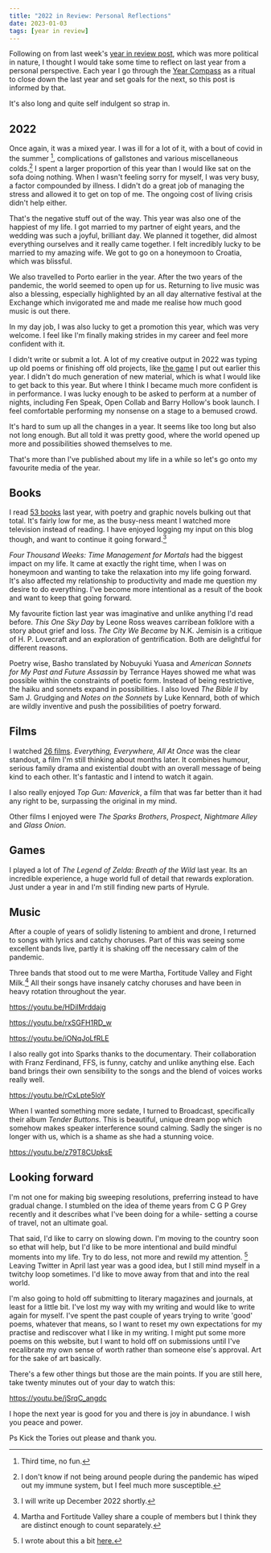 ```yaml
---
title: "2022 in Review: Personal Reflections"
date: 2023-01-03
tags: [year in review]
---
```


Following on from last week's [year in review post](https://www.davidralphlewis.co.uk/2022-in-review-weaponised-nostalgia/), which was more political in nature, I thought I would take some time to reflect on last year from a personal perspective. Each year I go through the [Year Compass](https://yearcompass.com/) as a ritual to close down the last year and set goals for the next, so this post is informed by that. 

It's also long and quite self indulgent so strap in.

## 2022

Once again, it was a mixed year. I was ill for a lot of it, with a bout of covid in the summer [^1], complications of gallstones and various miscellaneous colds.[^2] I spent a larger proportion of this year than I would like sat on the sofa doing nothing. When I wasn't feeling sorry for myself, I was very busy, a factor compounded by illness. I didn't do a great job of managing the stress and allowed it to get on top of me. The ongoing cost of living crisis didn't help either.

That's the negative stuff out of the way. This year was also one of the happiest of my life. I got married to my partner of eight years, and the wedding was such a joyful, brilliant day. We planned it together, did almost everything ourselves and it really came together. I felt incredibly lucky to be married to my amazing wife. We got to go on a honeymoon to Croatia, which was blissful. 

We also travelled to Porto earlier in the year. After the two years of the pandemic, the world seemed to open up for us. Returning to live music was also a blessing, especially highlighted by an all day alternative festival at the Exchange which invigorated me and made me realise how much good music is out there.

In my day job, I was also lucky to get a promotion this year, which was very welcome. I feel like I'm finally making strides in my career and feel more confident with it.  

I didn't write or submit a lot. A lot of my creative output in 2022 was typing up old poems or finishing off old projects, like [the game](https://www.davidralphlewis.co.uk/reality-adjustments/) I put out earlier this year. I didn't do much generation of new material, which is what I would like to get back to this year. But where I think I became much more confident is in performance. I was lucky enough to be asked to perform at a number of nights, including Fen Speak, Open Collab and Barry Hollow's book launch. I feel comfortable performing my nonsense on a stage to a bemused crowd.

It's hard to sum up all the changes in a year. It seems like too long but also not long enough. But all told it was pretty good, where the world opened up more and possibilities showed themselves to me. 

That's more than I've published about my life in a while so let's go onto my favourite media of the year.

## Books

I read [53 books](https://notes.davidralphlewis.co.uk/books2022) last year, with poetry and graphic novels bulking out that total. It's fairly low for me, as the busy-ness meant I watched more television instead of reading. I have enjoyed logging my input on this blog though, and want to continue it going forward.[^3]

*Four Thousand Weeks: Time Management for Mortals* had the biggest impact on my life. It came at exactly the right time, when I was on honeymoon and wanting to take the relaxation into my life going forward. It's also affected my relationship to productivity and made me question my desire to do everything. I've become more intentional as a result of the book and want to keep that going forward.

My favourite fiction last year was imaginative and unlike anything I'd read before. *This One Sky Day* by Leone Ross weaves carribean folklore with a story about grief and loss. *The City We Became* by N.K. Jemisin is a critique of H. P. Lovecraft and an exploration of gentrification. Both are delightful for different reasons. 

Poetry wise, Basho translated by Nobuyuki Yuasa and *American Sonnets for My Past and Future Assassin* by  Terrance Hayes showed me what was possible within the constraints of poetic form. Instead of being restrictive, the haiku and sonnets expand in possibilities. I also loved *The Bible II* by Sam J. Grudging and *Notes on the Sonnets* by Luke Kennard, both of which are wildly inventive and push the possibilities of poetry forward. 


## Films

I watched [26 films](https://notes.davidralphlewis.co.uk/films2022). *Everything, Everywhere, All At Once* was the clear standout, a film I'm still thinking about months later. It combines humour, serious family drama and existential doubt with an overall message of being kind to each other. It's fantastic and I intend to watch it again.

I also really enjoyed *Top Gun: Maverick*, a film that was far better than it had any right to be, surpassing the original in my mind. 

Other films I enjoyed were *The Sparks Brothers*, *Prospect*, *Nightmare Alley* and *Glass Onion*. 

## Games

I played a lot of *The Legend of Zelda: Breath of the Wild* last year. Its an incredible experience, a huge world full of detail that rewards exploration. Just under a year in and I'm still finding new parts of Hyrule. 

## Music

After a couple of years of solidly listening to ambient and drone, I returned to songs with lyrics and catchy choruses. Part of this was seeing some excellent bands live, partly it is shaking off the necessary calm of the pandemic. 

Three bands that stood out to me were Martha, Fortitude Valley and Fight Milk.[^4] All their songs have insanely catchy choruses and have been in heavy rotation throughout the year.

https://youtu.be/HDilMrddajg

https://youtu.be/rxSGFH1RD_w

https://youtu.be/iONqJoLfRLE

I also really got into Sparks thanks to the documentary. Their collaboration with Franz Ferdinand, FFS, is funny, catchy and unlike anything else. Each band brings their own sensibility to the songs and the blend of voices works really well.

https://youtu.be/rCxLpte5loY

When I wanted something more sedate, I turned to Broadcast, specifically their album *Tender Buttons.* This is beautiful, unique dream pop which somehow makes speaker interference sound calming. Sadly the singer is no longer with us, which is a shame as she had a stunning voice.

https://youtu.be/z79T8CUpksE

## Looking forward

I'm not one for making big sweeping resolutions, preferring instead to have gradual change. I stumbled on the idea of theme years from C G P Grey recently and it describes what I've been doing for a while- setting a course of travel, not an ultimate goal.

That said, I'd like to carry on slowing down. I'm moving to the country soon so ethat will help, but I'd like to be more intentional and build mindful moments into my life. Try to do less, not more and rewild my attention. [^5] Leaving Twitter in April last year was a good idea, but I still mind myself in a twitchy loop sometimes. I'd like to move away from that and into the real world.

I'm also going to hold off submitting to literary magazines and journals, at least for a little bit. I've lost my way with my writing and would like to write again for myself. I've spent the past couple of years trying to write 'good' poems, whatever that means, so I want to reset my own expectations for my practise and rediscover what I like in my writing. I might put some more poems on this website, but I want to hold off on submissions until I've recalibrate my own sense of worth rather than someone else's approval. Art for the sake of art basically.

There's a few other things but those are the main points. If you are still here, take twenty minutes out of your day to watch this:

https://youtu.be/jSrqC_angdc

I hope the next year is good for you and there is joy in abundance. I wish you peace and power.

Ps Kick the Tories out please and thank you.

[^1]: Third time, no fun.
[^2]: I don't know if not being around people during the pandemic has wiped out my immune system, but I feel much more susceptible. 
[^3]: I will write up December 2022 shortly.
[^4]: Martha and Fortitude Valley share a couple of members but I think they are distinct enough to count separately.
[^5]: I wrote about this a bit [here.](https://www.davidralphlewis.co.uk/slowing-down/)